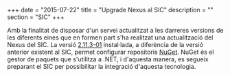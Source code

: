 +++
date        = "2015-07-22"
title       = "Upgrade Nexus al SIC"
description = ""
section     = "SIC"
+++


Amb la finalitat de disposar d'un servei actualitzat a les darreres versions de les diferents eines que en formen part s'ha realitzat una actualització del Nexus del SIC. La versió [2.11.3-01](https://support.sonatype.com/entries/94172767-Sonatype-Nexus-2-11-3-Release-Notes) instal·lada, a diferència de la versió anterior existent al SIC, permet configurar repositoris [NuGet](https://www.nuget.org/). NuGet és el gestor de paquets que s'utilitza a .NET, i d'aquesta manera, es segueix preparant el SIC per possibilitar la integració d'aquesta tecnologia.